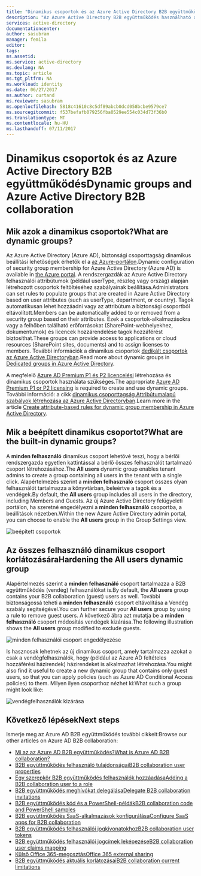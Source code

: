 ```yaml
---
title: "Dinamikus csoportok és az Azure Active Directory B2B együttműködés |} Microsoft Docs"
description: "Az Azure Active Directory B2B együttműködés használható az Azure AD dinamikus csoportok"
services: active-directory
documentationcenter: 
author: sasubram
manager: femila
editor: 
tags: 
ms.assetid: 
ms.service: active-directory
ms.devlang: NA
ms.topic: article
ms.tgt_pltfrm: NA
ms.workload: identity
ms.date: 06/27/2017
ms.author: curtand
ms.reviewer: sasubram
ms.openlocfilehash: 5818c41610c8c5df89abcb0dcd058bcbe9579ce7
ms.sourcegitcommit: f537befafb079256fba0529ee554c034d73f36b0
ms.translationtype: MT
ms.contentlocale: hu-HU
ms.lasthandoff: 07/11/2017
---
```

# <a name="dynamic-groups-and-azure-active-directory-b2b-collaboration"></a><span data-ttu-id="3e484-103">Dinamikus csoportok és az Azure Active Directory B2B együttműködés</span><span class="sxs-lookup"><span data-stu-id="3e484-103">Dynamic groups and Azure Active Directory B2B collaboration</span></span>

## <a name="what-are-dynamic-groups"></a><span data-ttu-id="3e484-104">Mik azok a dinamikus csoportok?</span><span class="sxs-lookup"><span data-stu-id="3e484-104">What are dynamic groups?</span></span>
<span data-ttu-id="3e484-105">Az Azure Active Directory (Azure AD), biztonsági csoporttagság dinamikus beállítási lehetőségek érhetők el a [az Azure-portálon](https://portal.azure.com).</span><span class="sxs-lookup"><span data-stu-id="3e484-105">Dynamic configuration of security group membership for Azure Active Directory (Azure AD) is available in [the Azure portal](https://portal.azure.com).</span></span> <span data-ttu-id="3e484-106">A rendszergazdák az Azure Active Directory felhasználói attribútumok (például userType, részleg vagy ország) alapján létrehozott csoportok feltöltéséhez szabályainak beállítása.</span><span class="sxs-lookup"><span data-stu-id="3e484-106">Administrators can set rules to populate groups that are created in Azure Active Directory based on user attributes (such as userType, department, or country).</span></span> <span data-ttu-id="3e484-107">Tagok automatikusan lehet hozzáadni vagy az attribútum a biztonsági csoportból eltávolított.</span><span class="sxs-lookup"><span data-stu-id="3e484-107">Members can be automatically added to or removed from a security group based on their attributes.</span></span> <span data-ttu-id="3e484-108">Ezek a csoportok-alkalmazásokra vagy a felhőben található erőforrásokat (SharePoint-webhelyekhez, dokumentumok) és licencek hozzárendelése tagok hozzáférést biztosíthat.</span><span class="sxs-lookup"><span data-stu-id="3e484-108">These groups can provide access to applications or cloud resources (SharePoint sites, documents) and to assign licenses to members.</span></span> <span data-ttu-id="3e484-109">További információk a dinamikus csoportok [dedikált csoportok az Azure Active Directoryban](active-directory-accessmanagement-dedicated-groups.md).</span><span class="sxs-lookup"><span data-stu-id="3e484-109">Read more about dynamic groups in [Dedicated groups in Azure Active Directory](active-directory-accessmanagement-dedicated-groups.md).</span></span>

<span data-ttu-id="3e484-110">A megfelelő [Azure AD Premium P1 és P2 licencelési](https://azure.microsoft.com/pricing/details/active-directory/) létrehozása és dinamikus csoportok használata szükséges.</span><span class="sxs-lookup"><span data-stu-id="3e484-110">The appropriate [Azure AD Premium P1 or P2 licensing](https://azure.microsoft.com/pricing/details/active-directory/) is required to create and use dynamic groups.</span></span> <span data-ttu-id="3e484-111">További információ: a cikk [dinamikus csoporttagság Attribútumalapú szabályok létrehozása az Azure Active Directoryban](active-directory-groups-dynamic-membership-azure-portal.md).</span><span class="sxs-lookup"><span data-stu-id="3e484-111">Learn more in the article [Create attribute-based rules for dynamic group membership in Azure Active Directory](active-directory-groups-dynamic-membership-azure-portal.md).</span></span>

## <a name="what-are-the-built-in-dynamic-groups"></a><span data-ttu-id="3e484-112">Mik a beépített dinamikus csoportot?</span><span class="sxs-lookup"><span data-stu-id="3e484-112">What are the built-in dynamic groups?</span></span>
<span data-ttu-id="3e484-113">A **minden felhasználó** dinamikus csoport lehetővé teszi, hogy a bérlői rendszergazda egyetlen kattintással a bérlő összes felhasználót tartalmazó csoport létrehozásához.</span><span class="sxs-lookup"><span data-stu-id="3e484-113">The **All users** dynamic group enables tenant admins to create a group containing all users in the tenant with a single click.</span></span> <span data-ttu-id="3e484-114">Alapértelmezés szerint a **minden felhasználó** csoport összes olyan felhasználót tartalmazza a könyvtárban, beleértve a tagok és a vendégek.</span><span class="sxs-lookup"><span data-stu-id="3e484-114">By default, the **All users** group includes all users in the directory, including Members and Guests.</span></span>
<span data-ttu-id="3e484-115">Az új Azure Active Directory felügyeleti portálon, ha szeretné engedélyezni a **minden felhasználó** csoportba, a beállítások nézetben.</span><span class="sxs-lookup"><span data-stu-id="3e484-115">Within the new Azure Active Directory admin portal, you can choose to enable the **All users** group in the Group Settings view.</span></span>

![beépített csoportok](media/active-directory-b2b-dynamic-groups/built-in-groups.png)

## <a name="hardening-the-all-users-dynamic-group"></a><span data-ttu-id="3e484-117">Az összes felhasználó dinamikus csoport korlátozására</span><span class="sxs-lookup"><span data-stu-id="3e484-117">Hardening the All users dynamic group</span></span>
<span data-ttu-id="3e484-118">Alapértelmezés szerint a **minden felhasználó** csoport tartalmazza a B2B együttműködés (vendég) felhasználókat is.</span><span class="sxs-lookup"><span data-stu-id="3e484-118">By default, the **All users** group contains your B2B collaboration (guest) users as well.</span></span> <span data-ttu-id="3e484-119">További biztonságossá teheti a **minden felhasználó** csoport eltávolítása a Vendég szabály segítségével.</span><span class="sxs-lookup"><span data-stu-id="3e484-119">You can further secure your **All users** group by using a rule to remove guest users.</span></span> <span data-ttu-id="3e484-120">A következő ábra azt mutatja be a **minden felhasználó** csoport módosítás vendégek kizárása.</span><span class="sxs-lookup"><span data-stu-id="3e484-120">The following illustration shows the **All users** group modified to exclude guests.</span></span>

![minden felhasználói csoport engedélyezése](media/active-directory-b2b-dynamic-groups/enable-all-users-group.png)

<span data-ttu-id="3e484-122">Is hasznosak lehetnek az új dinamikus csoport, amely tartalmazza azokat a csak a vendégfelhasználók, hogy (például az Azure AD feltételes hozzáférési házirendek) házirendeket is alkalmazhat létrehozása.</span><span class="sxs-lookup"><span data-stu-id="3e484-122">You might also find it useful to create a new dynamic group that contains only guest users, so that you can apply policies (such as Azure AD Conditional Access policies) to them.</span></span>
<span data-ttu-id="3e484-123">Milyen ilyen csoporthoz nézhet ki:</span><span class="sxs-lookup"><span data-stu-id="3e484-123">What such a group might look like:</span></span>

![vendégfelhasználók kizárása](media/active-directory-b2b-dynamic-groups/exclude-guest-users.png)

## <a name="next-steps"></a><span data-ttu-id="3e484-125">Következő lépések</span><span class="sxs-lookup"><span data-stu-id="3e484-125">Next steps</span></span>

<span data-ttu-id="3e484-126">Ismerje meg az Azure AD B2B együttműködés további cikkeit:</span><span class="sxs-lookup"><span data-stu-id="3e484-126">Browse our other articles on Azure AD B2B collaboration:</span></span>

* [<span data-ttu-id="3e484-127">Mi az az Azure AD B2B együttműködés?</span><span class="sxs-lookup"><span data-stu-id="3e484-127">What is Azure AD B2B collaboration?</span></span>](active-directory-b2b-what-is-azure-ad-b2b.md)
* [<span data-ttu-id="3e484-128">B2B együttműködés felhasználó tulajdonságai</span><span class="sxs-lookup"><span data-stu-id="3e484-128">B2B collaboration user properties</span></span>](active-directory-b2b-user-properties.md)
* [<span data-ttu-id="3e484-129">Egy szerepkör B2B együttműködés felhasználók hozzáadása</span><span class="sxs-lookup"><span data-stu-id="3e484-129">Adding a B2B collaboration user to a role</span></span>](active-directory-b2b-add-guest-to-role.md)
* [<span data-ttu-id="3e484-130">B2B együttműködés meghívókat delegálása</span><span class="sxs-lookup"><span data-stu-id="3e484-130">Delegate B2B collaboration invitations</span></span>](active-directory-b2b-delegate-invitations.md)
* [<span data-ttu-id="3e484-131">B2B együttműködés kód és a PowerShell-példák</span><span class="sxs-lookup"><span data-stu-id="3e484-131">B2B collaboration code and PowerShell samples</span></span>](active-directory-b2b-code-samples.md)
* [<span data-ttu-id="3e484-132">B2B együttműködés SaaS-alkalmazások konfigurálása</span><span class="sxs-lookup"><span data-stu-id="3e484-132">Configure SaaS apps for B2B collaboration</span></span>](active-directory-b2b-configure-saas-apps.md)
* [<span data-ttu-id="3e484-133">B2B együttműködés felhasználói jogkivonatokhoz</span><span class="sxs-lookup"><span data-stu-id="3e484-133">B2B collaboration user tokens</span></span>](active-directory-b2b-user-token.md)
* [<span data-ttu-id="3e484-134">B2B együttműködés felhasználói jogcímek leképezése</span><span class="sxs-lookup"><span data-stu-id="3e484-134">B2B collaboration user claims mapping</span></span>](active-directory-b2b-claims-mapping.md)
* [<span data-ttu-id="3e484-135">Külső Office 365-megosztás</span><span class="sxs-lookup"><span data-stu-id="3e484-135">Office 365 external sharing</span></span>](active-directory-b2b-o365-external-user.md)
* [<span data-ttu-id="3e484-136">B2B együttműködés aktuális korlátozásai</span><span class="sxs-lookup"><span data-stu-id="3e484-136">B2B collaboration current limitations</span></span>](active-directory-b2b-current-limitations.md)
